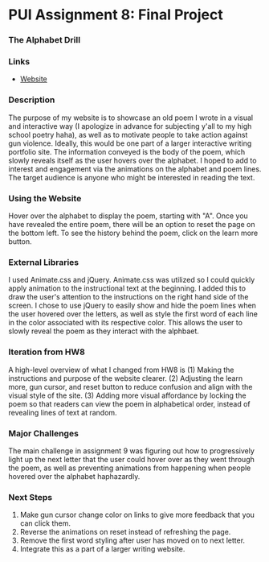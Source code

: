 # PUI Assignment 8: Final Project
### The Alphabet Drill

### Links
* [Website](https://sunbitterns.github.io/jeremial_pui_hw9_spring2022/)

### Description
The purpose of my website is to showcase an old poem I wrote in a visual and interactive way (I apologize in advance for subjecting y'all to my high school poetry haha), as well as to motivate people to take action against gun violence. Ideally, this would be one part of a larger interactive writing portfolio site. The information conveyed is the body of the poem, which slowly reveals itself as the user hovers over the alphabet. I hoped to add to interest and engagement via the animations on the alphabet and poem lines. The target audience is anyone who might be interested in reading the text. 

### Using the Website
Hover over the alphabet to display the poem, starting with "A". Once you have revealed the entire poem, there will be an option to reset the page on the bottom left. To see the history behind the poem, click on the learn more button. 

### External Libraries
I used Animate.css and jQuery. Animate.css was utilized so I could quickly apply animation to the instructional text at the beginning. I added this to draw the user's attention to the instructions on the right hand side of the screen. I chose to use jQuery to easily show and hide the poem lines when the user hovered over the letters, as well as style the first word of each line in the color associated with its respective color. This allows the user to slowly reveal the poem as they interact with the alphbaet. 

### Iteration from HW8
A high-level overview of what I changed from HW8 is
(1) Making the instructions and purpose of the website clearer.
(2) Adjusting the learn more, gun cursor, and reset button to reduce confusion and align with the visual style of the site. 
(3) Adding more visual affordance by locking the poem so that readers can view the poem in alphabetical order, instead of revealing lines of text at random. 

### Major Challenges
The main challenge in assignment 9 was figuring out how to progressively light up the next letter that the user could hover over as they went through the poem, as well as preventing animations from happening when people hovered over the alphabet haphazardly. 

### Next Steps 
1. Make gun cursor change color on links to give more feedback that you can click them. 
2. Reverse the animations on reset instead of refreshing the page. 
3. Remove the first word styling after user has moved on to next letter. 
4. Integrate this as a part of a larger writing website. 
